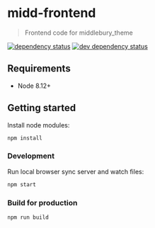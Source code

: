 # midd-frontend
> Frontend code for middlebury_theme

[![dependency status](https://david-dm.org/middlebury/midd-frontend.svg)](https://david-dm.org/middlebury/midd-frontend)
[![dev dependency status](https://david-dm.org/middlebury/midd-frontend/dev-status.svg)](https://david-dm.org/middlebury/midd-frontend?type=dev)

## Requirements
- Node 8.12+

## Getting started

Install node modules:

```bash
npm install
```

### Development
Run local browser sync server and watch files:

```bash
npm start
```

### Build for production

```bash
npm run build
```
